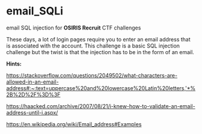 # email_SQLi
email SQL injection for **OSIRIS Recruit** CTF challenges

These days, a lot of login pages require you to enter an email address that is associated with the account.
This challenge is a basic SQL injection challenge but the twist is that the injection has to be in the form of an email.

**Hints:**

https://stackoverflow.com/questions/2049502/what-characters-are-allowed-in-an-email-address#:~:text=uppercase%20and%20lowercase%20Latin%20letters,'*%2B%2D%2F%3D%3F

https://haacked.com/archive/2007/08/21/i-knew-how-to-validate-an-email-address-until-i.aspx/

https://en.wikipedia.org/wiki/Email_address#Examples
